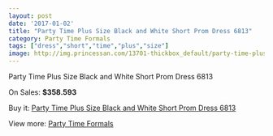 ```yaml
---
layout: post
date: '2017-01-02'
title: "Party Time Plus Size Black and White Short Prom Dress 6813"
category: Party Time Formals
tags: ["dress","short","time","plus","size"]
image: http://img.princessan.com/13701-thickbox_default/party-time-plus-size-black-and-white-short-prom-dress-6813.jpg
---
```

Party Time Plus Size Black and White Short Prom Dress 6813

On Sales: **$358.593**
<a href="https://www.princessan.com/en/party-time-formals/6446-party-time-plus-size-black-and-white-short-prom-dress-6813.html"><amp-img layout="responsive" width="600" height="600" src="//img.princessan.com/13701-thickbox_default/party-time-plus-size-black-and-white-short-prom-dress-6813.jpg" alt="Party Time Plus Size Black and White Short Prom Dress 6813 0" /></a>
<a href="https://www.princessan.com/en/party-time-formals/6446-party-time-plus-size-black-and-white-short-prom-dress-6813.html"><amp-img layout="responsive" width="600" height="600" src="//img.princessan.com/13702-thickbox_default/party-time-plus-size-black-and-white-short-prom-dress-6813.jpg" alt="Party Time Plus Size Black and White Short Prom Dress 6813 1" /></a>

Buy it: [Party Time Plus Size Black and White Short Prom Dress 6813](https://www.princessan.com/en/party-time-formals/6446-party-time-plus-size-black-and-white-short-prom-dress-6813.html "Party Time Plus Size Black and White Short Prom Dress 6813")

View more: [Party Time Formals](https://www.princessan.com/en/51-party-time-formals "Party Time Formals")